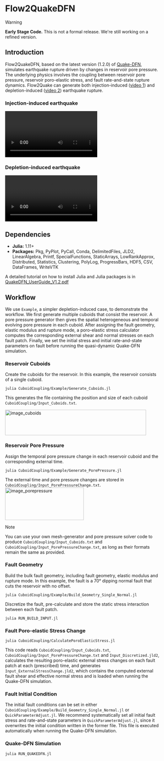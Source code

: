 # Flow2QuakeDFN
> [!WARNING]
> **Early Stage Code.** This is not a formal release. We're still working on a refined version. 
> 

## Introduction
Flow2QuakeDFN, based on the latest version (1.2.0) of [Quake-DFN](https://github.com/limkjae/Quake-DFN), simulates earthquake rupture driven by changes in reservoir pore pressure. The underlying physics involves the coupling between reservoir pore pressure, reservoir poro-elastic stress, and fault rate-and-state rupture dynamics. Flow2Quake can generate both injection-induced  ([video 1](#injection-rupture)) and depletion-induced ([video 2](#depltion-rupture)) earthquake rupture. 


### Injection-induced earthquake
<a id="injection-rupture"></a>
<video controls src="https://github.com/user-attachments/assets/70097d5e-351f-428e-918d-bce94bcdc325" title="Injection rupture video"></video>


### Depletion-induced earthquake
<a id="depletion-rupture"></a>
<video controls src="https://github.com/user-attachments/assets/8d35f1ac-b337-4a46-9f0b-f034e05bdcc9" title="Depletion rupture video"></video>







## Dependencies
- **Julia:** 1.11+
- **Packages:** Pkg, PyPlot, PyCall, Conda, DelimitedFiles, JLD2, LinearAlgebra, Printf, SpecialFunctions, StaticArrays, LowRankApprox, Distributed, Statistics, Clustering, PolyLog, ProgressBars, HDF5, CSV, DataFrames, WriteVTK

A detailed tutorial on how to install Julia and Julia packages is in [QuakeDFN_UserGuide_V1.2.pdf](QuakeDFN_UserGuide_V1.2.pdf)

## Workflow

We use `Example`, a simpler depletion-induced case, to demonstrate the workflow. We first generate multiple cuboids that consist the reservoir. A pore pressure generator then gives the spatial heterogeneous and temporal evolving pore pressure in each cuboid. After assigning the fault geometry, elastic modulus and rupture mode, a poro-elastic stress calculator computes the corresponding external shear and normal stresses on each fault patch. Finally, we set the initial stress and initial rate-and-state parameters on fault before running the quasi-dynamic Quake-DFN simulation.  


### Reservoir Cuboids
Create the cuboids for the reservoir. In this example, the reservoir consists of a single cuboid.
```
julia CuboidCoupling/Example/Generate_Cuboids.jl
```

This generates the file containing the position and size of each cuboid `CuboidCoupling/Input_Cuboids.txt`.

<img width="459" height="83" alt="image_cuboids" src="https://github.com/user-attachments/assets/e7d5ec23-11da-4803-8f01-b80bbedf4570" />




### Reservoir Pore Pressure
Assign the temporal pore pressure change in each reservoir cuboid and the corresponding external time. 

```
julia CuboidCoupling/Example/Generate_PorePressure.jl
``` 

The external time and pore pressure changes are stored in  `CuboidCoupling/Input_PorePressureChange.txt`.
<img width="256" height="106" alt="image_porepressure" src="https://github.com/user-attachments/assets/2cc88289-4bca-4f1e-ad0b-39d667a011d6" />

> [!NOTE]
> You can use your own mesh-generator and pore pressure solver code to produce `CuboidCoupling/Input_Cuboids.txt` and `CuboidCoupling/Input_PorePressureChange.txt`, as long as their formats remain the same as provided.



### Fault Geometry
Build the bulk fault geometry, including fault geometry, elastic modulus and rupture mode. In this example, the fault is a 70° dipping normal fault that cuts the reservoir with no offset.

```
julia CuboidCoupling/Example/Build_Geometry_Single_Normal.jl
```

Discretize the fault, pre-calculate and store the static stress interaction between each fault patch.
```
julia RUN_BUILD_INPUT.jl
```


### Fault Poro-elastic Stress Change



```
julia CuboidCoupling/CalculatePoroElasticStress.jl
```

This code reads `CuboidCoupling/Input_Cuboids.txt`, `CuboidCoupling/Input_PorePressureChange.txt` and `Input_Discretized.jld2`, calculates the resulting poro-elastic external stress changes on each fault patch at each (prescribed) time, and  generates `Input_ExternalStressChange.jld2`, which contains the computed external fault shear and effective normal stress and is loaded when running the Quake-DFN simulation.



### Fault Initial Condition
The initial fault conditions can be set in either `CuboidCoupling/Example/Build_Geometry_Single_Normal.jl` or `QuickParameterAdjust.jl`. We recommend systematically set all initial fault stress and rate-and-state parameters in `QuickParameterAdjust.jl`, since it overwrites the initial condition written in the former file. This file is executed automatically when running the Quake-DFN simulation.


### Quake-DFN Simulation
```
julia RUN_QUAKEDFN.jl
``````
